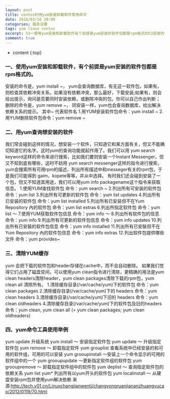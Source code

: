 ```yaml
---
layout: post
title: centos利用yum安装卸载软件常用命令
date: 2018/03/16 20:09
categories: 服务设置
tags: yum linux centos
excerpt: h3一使用yum安装和卸载软件有个前提是yum安装的软件包都是rpm格式的h3安装的命令是yuminstallyum会查询数据库有无这一软件包如果有则检查其依赖冲突关系如果没有依赖冲突那么最好下载安装如果有则会给出提示询问是否要同时安装依赖或删除冲突的包你可以自己作出判断删除的命令是yumremove同安装一样yum也会查询数据库给出解决依赖关系的提示其中代表软件名1用YUM安装软件包命令yumi
comment: true
---
```


* content
{:top}

### 一、使用yum安装和卸载软件，有个前提是yum安装的软件包都是rpm格式的。

安装的命令是，yum install ~，
yum会查询数据库，有无这一软件包，如果有，则检查其依赖冲突关系，如果没有依赖冲突，那么最好，下载安装;如果有，则会给出提示，询问是否要同时安装依赖，或删除冲突的包，你可以自己作出判断；
删除的命令是，yum remove ~， 同安装一样，yum也会查询数据库，给出解决依赖关系的提示。 其中~ 代表软件名 1.用YUM安装软件包命令：yum
install ~ 2.用YUM删除软件包命令：yum remove ~

### 二、用yum查询想安装的软件

我们常会碰到这样的情况，想安装一个软件，只知道它和某方面有关，但又不能确切知道它的名字。这时yum的查询功能就起作用了。我们可以用 yum search
keyword这样的命令来进行搜索，比如我们要则安装一个Instant Messenger，但又不知到底有哪些，这时不妨用 yum search
messenger这样的指令进行搜索，yum会搜索所有可用rpm的描述，列出所有描述中和messeger有关的rpm包，于是我们可能得到
gaim，kopete等等，并从中选择。 有时我们还会碰到安装了一个包，但又不知道其用途，我们可以用yum info
packagename这个指令来获取信息。 1.使用YUM查找软件包 命令：yum search ~ 2.列出所有可安装的软件包 命令：yum list
3.列出所有可更新的软件包 命令：yum list updates 4.列出所有已安装的软件包 命令：yum list installed
5.列出所有已安装但不在Yum Repository 內的软件包 命令：yum list extras 6.列出所指定软件包 命令：yum list ～
7.使用YUM获取软件包信息 命令：yum info ～ 8.列出所有软件包的信息 命令：yum info 9.列出所有可更新的软件包信息 命令：yum
info updates 10.列出所有已安裝的软件包信息 命令：yum info installed 11.列出所有已安裝但不在Yum
Repository 內的软件包信息 命令：yum info extras 12.列出软件包提供哪些文件 命令：yum provides~

### 三、清除YUM缓存

yum 会把下载的软件包和header存储在cache中，而不会自动删除。 如果我们觉得它们占用了磁盘空间，可以使用yum
clean指令进行清除，更精确的用法是yum clean headers清除header，yum clean packages清除下载的rpm包，yum
clean all 清除所有。 1.清除缓存目录(/var/cache/yum)下的软件包 命令：yum clean packages
2.清除缓存目录(/var/cache/yum)下的 headers 命令：yum clean headers
3.清除缓存目录(/var/cache/yum)下旧的 headers 命令：yum clean oldheaders
4.清除缓存目录(/var/cache/yum)下的软件包及旧的headers 命令：yum clean, yum clean all (= yum
clean packages; yum clean oldheaders)

### 四、yum命令工具使用举例

yum update 升级系统 yum install ～ 安装指定软件包 yum update ～ 升级指定软件包 yum remove ～ 卸载指定软件
yum grouplist 查看系统中已经安装的和可用的软件组，可用的可以安装 yum grooupinstall
～安装上一个命令显示的可用的软件组中的一个 yum grooupupdate ～更新指定软件组的软件包 yum grooupremove ～
卸载指定软件组中的软件包 yum deplist ～ 查询指定软件包的依赖关系 yum list yum* 列出所有以yum开头的软件包 yum
localinstall ～ 从硬盘安装rpm包并使用yum解决依赖
来源:http://tech.v01.cn/Linuxchangjianwenti/changyongruanjiananzhuangyucao/2012/0119/70.html


    